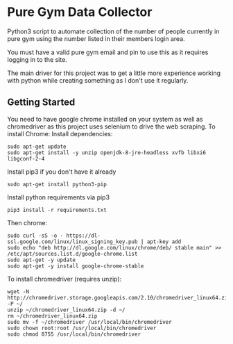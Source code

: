 # Pure Gym Data Collector

Python3 script to automate collection of the number of people currently in pure gym using the number listed in their members login area.

You must have a valid pure gym email and pin to use this as it requires logging in to the site.

The main driver for this project was to get a little more experience working with python while creating something as I don't use it regularly.

## Getting Started

You need to have google chrome installed on your system as well as chromedriver as this project uses selenium to drive the web scraping.
To install Chrome:
Install dependencies:
```
sudo apt-get update
sudo apt-get install -y unzip openjdk-8-jre-headless xvfb libxi6 libgconf-2-4
```
Install pip3 if you don't have it already 
```
sudo apt-get install python3-pip
```
Install python requirements via pip3
```
pip3 install -r requirements.txt
```

Then chrome:
```
sudo curl -sS -o - https://dl-ssl.google.com/linux/linux_signing_key.pub | apt-key add
sudo echo "deb http://dl.google.com/linux/chrome/deb/ stable main" >> /etc/apt/sources.list.d/google-chrome.list
sudo apt-get -y update
sudo apt-get -y install google-chrome-stable
```

To install chromedriver (requires unzip):
```
wget -N http://chromedriver.storage.googleapis.com/2.10/chromedriver_linux64.zip -P ~/
unzip ~/chromedriver_linux64.zip -d ~/
rm ~/chromedriver_linux64.zip
sudo mv -f ~/chromedriver /usr/local/bin/chromedriver
sudo chown root:root /usr/local/bin/chromedriver
sudo chmod 0755 /usr/local/bin/chromedriver
```
